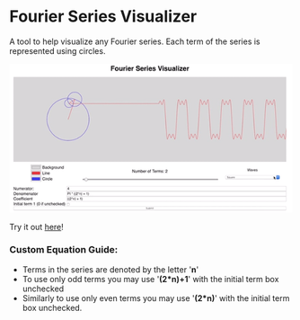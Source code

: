 # Fourier Series Visualizer

A tool to help visualize any Fourier series. Each term of the series is represented using circles. 

![GIF of Webapp in action](/addons/readme.gif)

Try it out [here](https://nasirkhalid24.github.io/Custom-Fourier-Series-Visualizer/)!

### Custom Equation Guide:

- Terms in the series are denoted by the letter '**n**'
- To use only odd terms you may use '**(2*n)+1**' with the initial term box unchecked
- Similarly to use only even terms you may use '**(2*n)**' with the initial term box unchecked.